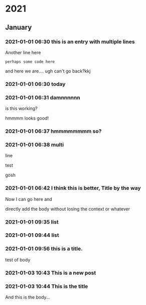 # 2021

## January

### 2021-01-01 06:30 this is an entry with multiple lines

Another line here

```
perhaps some code here
```

and here we are.... ugh can't go back?kkj
 
### 2021-01-01 06:30 today

 
### 2021-01-01 06:31 damnnnnnn

is this working?

hmmmm looks good!
 
### 2021-01-01 06:37 hmmmmmmmm so?

 
### 2021-01-01 06:38 multi

line

test

gosh
 
### 2021-01-01 06:42 I think this is better, Title by the way

Now I can go here and 

directly add the body without losing the context or whatever
 
### 2021-01-01 09:35 list

 
### 2021-01-01 09:44 list

 
### 2021-01-01 09:56 this is a title.

test of body
 
### 2021-01-03 10:43 This is a new post

 
### 2021-01-03 10:44 This is the title

And this is the body...
 
